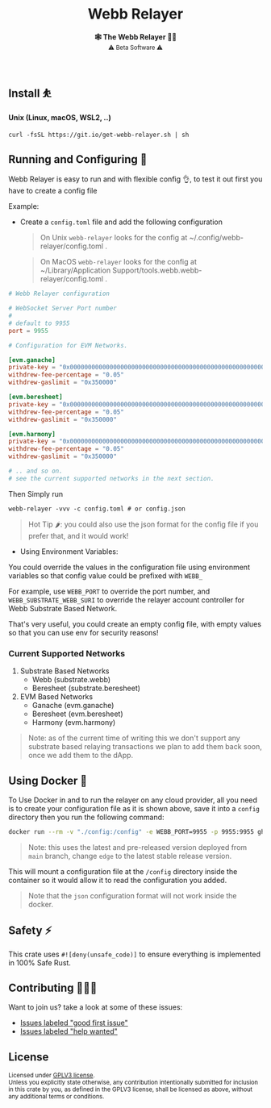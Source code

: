 <h1 align="center">Webb Relayer</h1>

<p align="center">
    <strong>🕸️  The Webb Relayer  🧑‍✈️</strong>
    <br />
    <sub> ⚠️ Beta Software ⚠️ </sub>
</p>

<br />

## Install ⛹️

#### Unix (Linux, macOS, WSL2, ..)

```
curl -fsSL https://git.io/get-webb-relayer.sh | sh
```

## Running and Configuring 🚀

Webb Relayer is easy to run and with flexible config 👌, to test it out first you have to create a config file

Example:

* Create a `config.toml` file and add the following configuration

	> On Unix `webb-relayer` looks for the config at ~/.config/webb-relayer/config.toml .

	> On MacOS `webb-relayer` looks for the config at ~/Library/Application Support/tools.webb.webb-relayer/config.toml .

```toml
# Webb Relayer configuration

# WebSocket Server Port number
#
# default to 9955
port = 9955

# Configuration for EVM Networks.

[evm.ganache]
private-key = "0x000000000000000000000000000000000000000000000000000000000000dead"
withdrew-fee-percentage = "0.05"
withdrew-gaslimit = "0x350000"

[evm.beresheet]
private-key = "0x000000000000000000000000000000000000000000000000000000000000dead"
withdrew-fee-percentage = "0.05"
withdrew-gaslimit = "0x350000"

[evm.harmony]
private-key = "0x000000000000000000000000000000000000000000000000000000000000dead"
withdrew-fee-percentage = "0.05"
withdrew-gaslimit = "0x350000"

# .. and so on.
# see the current supported networks in the next section.
```

Then Simply run

```
webb-relayer -vvv -c config.toml # or config.json
```

> Hot Tip 🌶️: you could also use the json format for the config file if you prefer that, and it would work!

* Using Environment Variables:

You could override the values in the configuration file using environment variables so that config value could be prefixed with `WEBB_`

For example, use `WEBB_PORT` to override the port number, and `WEBB_SUBSTRATE_WEBB_SURI` to override the relayer account controller for Webb Substrate Based Network.

That's very useful, you could create an empty config file, with empty values so that you can use env for security reasons!

### Current Supported Networks

1. Substrate Based Networks
    * Webb (substrate.webb)
    * Beresheet (substrate.beresheet)
2. EVM Based Networks
    * Ganache (evm.ganache)
    * Beresheet (evm.beresheet)
    * Harmony (evm.harmony)

> Note: as of the current time of writing this we don't support any substrate based relaying transactions
we plan to add them back soon, once we add them to the dApp.

## Using Docker 🐳

To Use Docker in and to run the relayer on any cloud provider, all you need is to create your configuration file
as it is shown above, save it into a `config` directory then you run the following command:

```sh
docker run --rm -v "./config:/config" -e WEBB_PORT=9955 -p 9955:9955 ghcr.io/webb-tools/relayer:edge
```

> Note: this uses the latest and pre-released version deployed from `main` branch, change `edge` to the latest stable release version.

This will mount a configuration file at the `/config` directory inside the container so it would allow it to read
the configuration you added.

> Note that the `json` configuration format will not work inside the docker.


## Safety ⚡

This crate uses `#![deny(unsafe_code)]` to ensure everything is implemented in
100% Safe Rust.

## Contributing 🧑‍🤝‍🧑

Want to join us? take a look at some of these issues:

- [Issues labeled "good first issue"][good-first-issue]
- [Issues labeled "help wanted"][help-wanted]

[good-first-issue]: https://github.com/webb-tools/relayer/labels/good%20first%20issue
[help-wanted]: https://github.com/webb-tools/relayer/labels/help%20wanted

## License

<sup>
Licensed under <a href="LICENSE">GPLV3 license</a>.
</sup>

<br/>

<sub>
Unless you explicitly state otherwise, any contribution intentionally submitted
for inclusion in this crate by you, as defined in the GPLV3 license, shall
be licensed as above, without any additional terms or conditions.
</sub>

